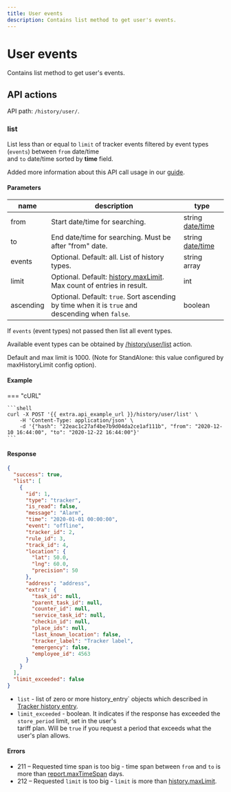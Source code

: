 ```yaml
---
title: User events
description: Contains list method to get user's events.
---
```


# User events

Contains list method to get user's events.

## API actions

API path: `/history/user/`.

### list

List less than or equal to `limit` of tracker events filtered by event types (`events`) between `from` date/time\
and `to` date/time sorted by **time** field.

Added more information about this API call usage in our [guide](../../../guides/rules-notifications/work-with-notifications.md#all-events-of-a-user-for-a-specific-time-period).

#### Parameters

| name      | description                                                                                      | type                                     |
| --------- | ------------------------------------------------------------------------------------------------ | ---------------------------------------- |
| from      | Start date/time for searching.                                                                   | string [date/time](../../../#data-types) |
| to        | End date/time for searching. Must be after "from" date.                                          | string [date/time](../../../#data-types) |
| events    | Optional. Default: all. List of history types.                                                   | string array                             |
| limit     | Optional. Default: [history.maxLimit](../dealer.md). Max count of entries in result.             | int                                      |
| ascending | Optional. Default: `true`. Sort ascending by time when it is `true` and descending when `false`. | boolean                                  |

If `events` (event types) not passed then list all event types.

Available event types can be obtained by [/history/user/list](history_type.md#list) action.

Default and max limit is 1000. (Note for StandAlone: this value configured by maxHistoryLimit config option).

#### Example

\=== "cURL"

````
```shell
curl -X POST '{{ extra.api_example_url }}/history/user/list' \
    -H 'Content-Type: application/json' \
    -d '{"hash": "22eac1c27af4be7b9d04da2ce1af111b", "from": "2020-12-10 16:44:00", "to": "2020-12-22 16:44:00"}'
```
````

#### Response

```json
{
  "success": true,
  "list": [
    {
      "id": 1,
      "type": "tracker",
      "is_read": false,
      "message": "Alarm",
      "time": "2020-01-01 00:00:00",
      "event": "offline",
      "tracker_id": 2,
      "rule_id": 3,
      "track_id": 4,
      "location": {
        "lat": 50.0,
        "lng": 60.0,
        "precision": 50
      },
      "address": "address",
      "extra": {
        "task_id": null,
        "parent_task_id": null,
        "counter_id": null,
        "service_task_id": null,
        "checkin_id": null,
        "place_ids": null,
        "last_known_location": false,
        "tracker_label": "Tracker label",
        "emergency": false,
        "employee_id": 4563
      }
    }
  ],
  "limit_exceeded": false
}
```

* `list` - list of zero or more history\_entry\` objects which described in [Tracker history entry](index.md#tracker-history-entry).
* `limit_exceeded` - boolean. It indicates if the response has exceeded the `store_period` limit, set in the user's\
  tariff plan. Will be `true` if you request a period that exceeds what the user's plan allows.

#### Errors

* 211 – Requested time span is too big - time span between `from` and `to` is more than [report.maxTimeSpan](../dealer.md) days.
* 212 – Requested `limit` is too big - `limit` is more than [history.maxLimit](../dealer.md).

